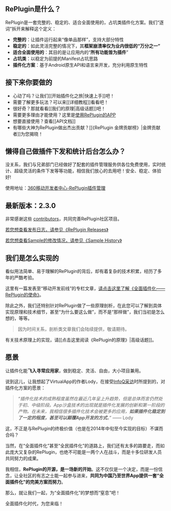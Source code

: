 ## RePlugin是什么？

RePlugin是一套完整的、稳定的、适合全面使用的，占坑类插件化方案。我们“逐词”拆开来解释这个定义：

* **完整的**：让插件运行起来“像单品那样”，支持大部分特性
* **稳定的**：如此灵活完整的情况下，其**框架崩溃率仅为业内很低的“万分之一”**
* **适合全面使用的**：其目的是让应用内的“**所有功能皆为插件**”
* **占坑类**：以稳定为前提的Manifest占坑思路
* **插件化方案**：基于Android原生API和语言来开发，充分利用原生特性

## 接下来你要做的

* 心动了吗？让我们[[开始插件化之旅|快速上手]]吧！
* 需要了解更多玩法？可以来[[详细教程]]看看吧！
* 很好奇？那就看看[[我们的原理|高级话题]]吧！
* 需要更多理由才能使用？这里是[使用RePlugin的APP](https://github.com/Qihoo360/RePlugin/blob/master/README_CN.md#已接入replugin的应用)
* 想要直接使用？查看[[API文档]]
* 有哪些大神为RePlugin做出杰出贡献？[[《RePlugin 金牌贡献榜》|金牌贡献者]]为您揭晓！

## 懒得自己做插件下发和统计后台怎么办？

没关系，我们与兄弟部门已经做好了配套的插件管理服务供各位免费使用，实时统计、超级灵活的条件下发等等功能，相信我们放心的去用吧！安全、稳定、体验好!

使用地址：[360移动开发者中心-RePlugin插件管理](https://dc.360.cn/)

## 最新版本：2.3.0

非常感谢这些 [contributors](https://github.com/Qihoo360/RePlugin/graphs/contributors)，共同完善RePlugin社区项目。

[若您想查看发布日志，请参见《RePlugin Releases》](https://github.com/Qihoo360/RePlugin/releases)

[若您想查看Sample的修改情况，请参见《Sample History》](https://github.com/Qihoo360/RePlugin/commits/master/replugin-sample)

## 我们是怎么实现的

看似用法简单、易于理解的RePlugin的背后，却有着复杂的技术积累，经历了多年的严酷考验。

这里有一篇发表至“移动开发前线”的专栏文章，[请点击这里了解《全面插件化——RePlugin的使命》](https://mp.weixin.qq.com/s?__biz=MzA3ODg4MDk0Ng==&mid=2651113434&idx=1&sn=99a473c6fad2f7b366b2cba2afb96f7a&chksm=844c6e07b33be7112222c0d78be23979912f12d6c99ad2c7bfac766e67e4be4619709f170b09&mpshare=1&scene=1&srcid=0628gRj4w4sW8cxYupnu3TXk#rd)。

除此之外，我们还特别针对RePlugin做了一些原理剖析，在此您可以了解到具体实现原理和技术细节，甚至“为什么要这么做”，而不是“那样做”，我们当初是怎么想的，等等。

> 因为时间关系，剖析类文章我们会陆续提供，敬请期待。

有关技术原理上的实现，请[[点击这里阅读《RePlugin的原理》|高级话题]]。

 
## 愿景

让插件化能**飞入寻常应用家**，做到稳定、灵活、自由，大小项目兼用。

说到这儿，让我想起了VirtualApp的作者Lody，在接受[InfoQ采访](http://www.infoq.com/cn/news/2016/05/lody-interview/)时所提到的，对插件化方案的愿景：

> *“插件化技术的成熟程度虽然在最近几年呈上升趋势，但是总体而言仍然处于初、中级阶段。App沙盒技术的出现就是插件化发展的创新和第一阶段的产物。在未来，我相信很多插件化技术会被更多的应用，**如果插件化稳定到了一定的程度，甚至可以颠覆App开发的方式**。*” —— Lody

这，不正是与RePlugin的终极价值（也是在2014年中旬至今实现的目标）不谋而合吗？

当然，在“全面插件化”甚至“全民插件化”的道路上，我们还有太多的路要走，而如此庞大又复杂的RePlugin，也绝不可能是一两个人在战斗，而是十多位研发人员共同努力的成果。

我相信，**RePlugin的开源，是一场新的开始**。这不仅仅是一个决定，而是一份信念，让全社区的有志之士能一起参与进来，**共同为中国乃至世界App提供一套“全面插件化”的完美方案而努力**。

那么，就让我们一起，为“全面插件化”的梦想而“窒息”吧！

全面插件化时代，为您来临！

[^Lody]: 节选自[《专访罗迪：高二Android大牛的成长之路》](http://www.infoq.com/cn/news/2016/05/lody-interview/)